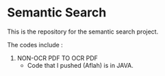 # Semantic Search


This is the repository for the semantic search project.

The codes include :

1. NON-OCR PDF TO OCR PDF
   -  Code that I pushed (Aflah)  is in JAVA.
